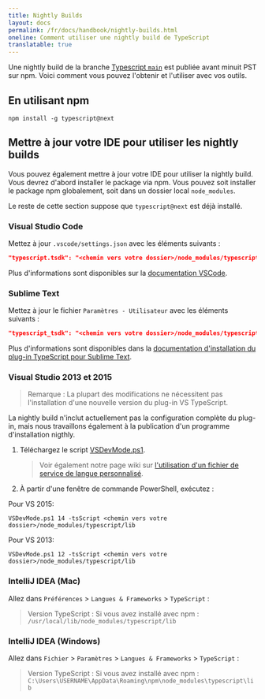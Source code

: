 ```yaml
---
title: Nightly Builds
layout: docs
permalink: /fr/docs/handbook/nightly-builds.html
oneline: Comment utiliser une nightly build de TypeScript
translatable: true
---
```


Une nightly build de la branche [Typescript `main`](https://github.com/Microsoft/TypeScript/tree/main) est publiée avant minuit PST sur npm.
Voici comment vous pouvez l'obtenir et l'utiliser avec vos outils.

## En utilisant npm

```shell
npm install -g typescript@next
```

## Mettre à jour votre IDE pour utiliser les nightly builds

Vous pouvez également mettre à jour votre IDE pour utiliser la nightly build.
Vous devrez d'abord installer le package via npm.
Vous pouvez soit installer le package npm globalement, soit dans un dossier local `node_modules`.

Le reste de cette section suppose que `typescript@next` est déjà installé.

### Visual Studio Code

Mettez à jour `.vscode/settings.json` avec les éléments suivants :

```json
"typescript.tsdk": "<chemin vers votre dossier>/node_modules/typescript/lib"
```

Plus d'informations sont disponibles sur la [documentation VSCode](https://code.visualstudio.com/Docs/languages/typescript#_using-newer-typescript-versions).


### Sublime Text

Mettez à jour le fichier `Paramètres - Utilisateur` avec les éléments suivants :

```json
"typescript_tsdk": "<chemin vers votre dossier>/node_modules/typescript/lib"
```

Plus d'informations sont disponibles dans la [documentation d'installation du plug-in TypeScript pour Sublime Text](https://github.com/Microsoft/TypeScript-Sublime-Plugin#installation).

### Visual Studio 2013 et 2015

> Remarque : La plupart des modifications ne nécessitent pas l'installation d'une nouvelle version du plug-in VS TypeScript.

La nightly build n'inclut actuellement pas la configuration complète du plug-in, mais nous travaillons également à la publication d'un programme d'installation nigthly.

1. Téléchargez le script [VSDevMode.ps1](https://github.com/Microsoft/TypeScript/blob/main/scripts/VSDevMode.ps1).

   > Voir également notre page wiki sur [l'utilisation d'un fichier de service de langue personnalisé](https://github.com/Microsoft/TypeScript/wiki/Dev-Mode-in-Visual-Studio#using-a-custom-language-service-file).

2. À partir d'une fenêtre de commande PowerShell, exécutez :

Pour VS 2015:
```posh
VSDevMode.ps1 14 -tsScript <chemin vers votre dossier>/node_modules/typescript/lib
```

Pour VS 2013:

```posh
VSDevMode.ps1 12 -tsScript <chemin vers votre dossier>/node_modules/typescript/lib
```

### IntelliJ IDEA (Mac)

Allez dans `Préférences` > `Langues & Frameworks` > `TypeScript` :

> Version TypeScript : Si vous avez installé avec npm : `/usr/local/lib/node_modules/typescript/lib`

### IntelliJ IDEA (Windows)

Allez dans `Fichier` > `Paramètres` > `Langues & Frameworks` > `TypeScript` :

> Version TypeScript : Si vous avez installé avec npm : `C:\Users\USERNAME\AppData\Roaming\npm\node_modules\typescript\lib`
